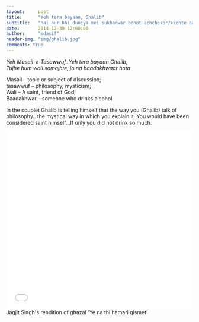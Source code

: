 ```yaml
---
layout:     post
title:      "Yeh tera bayaan, Ghalib"
subtitle:   "hai aur bhi duniya mei sukhanwar bohot achche<br/>kehte hain ki 'Ghalib' ka hai andaaz-e-bayaan aur"
date:       2014-12-30 12:00:00
author:     "mdasif"
header-img: "img/ghalib.jpg"
comments: true
---
```


<p> 
<i>Yeh Masail-e-Tasawwuf..Yeh tera bayaan Ghalib,</i><br/>
<i>Tujhe hum wali samajhte, jo na baadakhwaar hota</i>
</p>
<p>
Masail – topic or subject of discussion;<br/> 
tasawwuf – philosophy, mysticism;<br/> 
Wali – A saint, friend of God;<br/> 
Baadakhwar – someone who drinks alcohol
</p>
<p>
In the couplet Ghalib is telling himself that the way you (Ghalib) talk of philosophy..
the mystical way in which you explain it..You would have been considered saint himself…If only you did not drink so much.
</p>
<iframe width="100%" height="480" src="//www.youtube.com/embed/D9pH6JzSYx0" frameborder="0" allowfullscreen></iframe>
<span class="caption text-muted">Jagjit Singh's rendition of ghazal 'Ye na thi hamari qismet'</span>